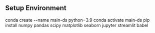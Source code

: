 ## Setup Environment
conda create --name main-ds python=3.9
conda activate main-ds
pip install numpy pandas scipy matplotlib seaborn jupyter streamlit babel
